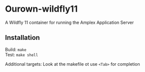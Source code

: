 # Ourown-wildfly11

A Wildfly 11 container for running the Amplex Application Server

## Installation

Build: `make`<br>
Test: `make shell`

Additional targets: Look at the makefile ot use `<Tab>` for completion
